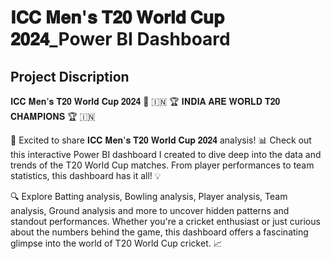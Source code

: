 # 𝐈𝐂𝐂 𝐌𝐞𝐧'𝐬 𝐓𝟐𝟎 𝐖𝐨𝐫𝐥𝐝 𝐂𝐮𝐩 𝟐𝟎𝟐𝟒_Power BI Dashboard
## Project Discription
𝐈𝐂𝐂 𝐌𝐞𝐧'𝐬 𝐓𝟐𝟎 𝐖𝐨𝐫𝐥𝐝 𝐂𝐮𝐩 𝟐𝟎𝟐𝟒 🏏
🇮🇳 🏆 𝐈𝐍𝐃𝐈𝐀 𝐀𝐑𝐄 𝐖𝐎𝐑𝐋𝐃 𝐓𝟐𝟎 𝐂𝐇𝐀𝐌𝐏𝐈𝐎𝐍𝐒 🏆 🇮🇳

🏏 Excited to share 𝐈𝐂𝐂 𝐌𝐞𝐧'𝐬 𝐓𝟐𝟎 𝐖𝐨𝐫𝐥𝐝 𝐂𝐮𝐩 𝟐𝟎𝟐𝟒 analysis! 📊 Check out this interactive Power BI dashboard I created to dive deep into the data and trends of the T20 World Cup matches. From player performances to team statistics, this dashboard has it all! 💡

🔍 Explore Batting analysis, Bowling analysis, Player analysis, Team analysis, Ground analysis and more to uncover hidden patterns and standout performances. Whether you're a cricket enthusiast or just curious about the numbers behind the game, this dashboard offers a fascinating glimpse into the world of T20 World Cup cricket. 📈

